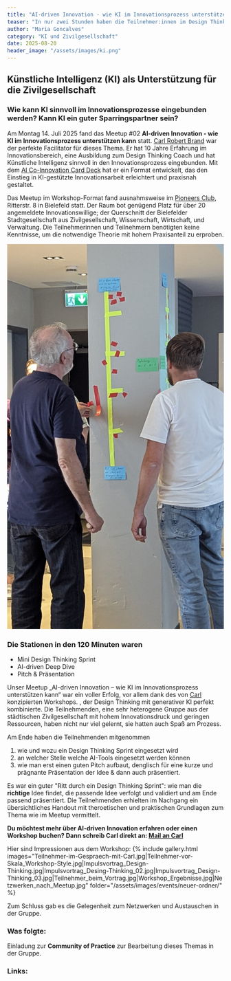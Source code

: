 ```yaml
---
title: "AI-driven Innovation - wie KI im Innovationsprozess unterstützen kann."
teaser: "In nur zwei Stunden haben die Teilnehmer:innen im Design Thinking Format durchgespielt, wie KI als kreativer Sparringspartner in Innovationsprozessen fungieren kann."
author: "Maria Goncalves"
category: "KI und Zivilgesellschaft"
date: 2025-08-20
header_image: "/assets/images/ki.png"
---
```


## Künstliche Intelligenz (KI) als Unterstützung für die Zivilgesellschaft

### Wie kann KI sinnvoll im Innovationsprozesse eingebunden werden? Kann KI ein guter Sparringspartner sein?

Am Montag 14. Juli 2025 fand das Meetup #02 **AI-driven Innovation - wie KI im Innovationsprozess unterstützen kann** statt. 
[Carl Robert Brand][2] war der perfekte Facilitator für dieses Thema. Er hat 10 Jahre Erfahrung im Innovationsbereich, eine Ausbildung zum Design Thinking Coach und hat Künstliche Intelligenz sinnvoll in den Innovationsprozess eingebunden.
Mit dem [AI Co-Innovation Card Deck][3] hat er ein Format entwickelt, das den Einstieg in KI-gestützte Innovationsarbeit erleichtert und praxisnah gestaltet.  

Das Meetup im Workshop-Format fand ausnahmsweise im [Pioneers Club][1], Ritterstr. 8 in Bielefeld statt. 
Der Raum bot genügend Platz für über 20 angemeldete Innovationswillige; der Querschnitt der Bielefelder Stadtgesellschaft aus Zivilgesellschaft, Wissenschaft, Wirtschaft, und Verwaltung.
Die Teilnehmerinnen und Teilnehmern benötigten keine Kenntnisse, um die notwendige Theorie mit hohem Praxisanteil zu erproben. 

![zwei Personen stehen vor einer Skala](/assets/images/ai-driven-meetup_Ansicht_skala.jpg "Skala zur Abfrage der Kenntnisse - Workshop-Style")

### Die Stationen in den 120 Minuten waren 
-	Mini Design Thinking Sprint
-	AI-driven Deep Dive
-	Pitch & Präsentation

Unser Meetup „AI-driven Innovation – wie KI im Innovationsprozess unterstützen kann“ war ein voller Erfolg, vor allem dank des von [Carl][2] konzipierten Workshops. , der Design Thinking mit generativer KI perfekt kombinierte. Die Teilnehmenden, eine sehr heterogene Gruppe aus der städtischen Zivilgesellschaft mit hohem Innovationsdruck und geringen Ressourcen, haben nicht nur viel gelernt, sie hatten auch Spaß am Prozess.

Am Ende haben die Teilnehmenden mitgenommen 
1. wie und wozu ein Design Thinking Sprint eingesetzt wird
2. an welcher Stelle welche AI-Tools eingesetzt werden können 
3. wie man erst einen guten Pitch aufbaut, denglisch für eine kurze und prägnante Präsentation der Idee & dann auch präsentiert.
   
Es war ein guter "Ritt durch ein Design Thinking Sprint": wie man die **richtige** Idee findet, die passende Idee verfolgt und validiert und am Ende passend präsentiert.
Die Teilnehmenden erhielten im Nachgang ein übersichtliches Handout mit theroetischen und praktischen Grundlagen zum Thema wie im Meetup vermittelt.

**Du möchtest mehr über AI-driven Innovation erfahren oder einen Workshop buchen? Dann schreib Carl direkt an: [Mail an Carl](mailto:carl@ai-coinnovation.de)**

Hier sind Impressionen aus dem Workshop:
{% include gallery.html 
   images="Teilnehmer-im-Gespraech-mit-Carl.jpg|Teilnehmer-vor-Skala_Workshop-Style.jpg|Impulsvortrag_Design-Thinking.jpg|Impulsvortrag_Desing-Thinking_02.jpg|Impulsvortrag_Design-Thinking_03.jpg|Teilnehmer_beim_Vortrag.jpg|Workshop_Ergebnisse.jpg|Netzwerken_nach_Meetup.jpg" 
   folder="/assets/images/events/neuer-ordner/" %}

Zum Schluss gab es die Gelegenheit zum Netzwerken und Austauschen in der Gruppe.

### Was folgte:
Einladung zur **Community of Practice** zur Bearbeitung dieses Themas in der Gruppe.

### Links:
[1]: https://pioneers.club
[2]: https://www.wirtschaftsfoerderung-hannover.de/de/Erfolgsgeschichten/hannoverimpuls/GS_August_2025.php
[3]: https://ai-coinnovation.de/de
